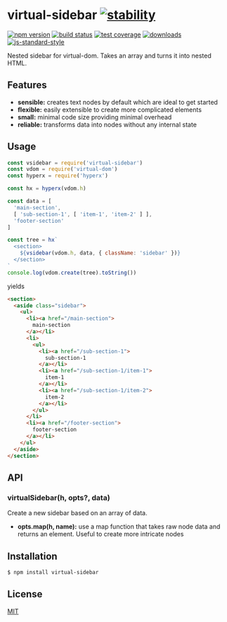 # virtual-sidebar [![stability][0]][1]
[![npm version][2]][3] [![build status][4]][5] [![test coverage][6]][7]
[![downloads][8]][9] [![js-standard-style][10]][11]

Nested sidebar for virtual-dom. Takes an array and turns it into nested HTML.

## Features
- __sensible:__ creates text nodes by default which are ideal to get started
- __flexible:__ easily extensible to create more complicated elements
- __small:__ minimal code size providing minimal overhead
- __reliable:__ transforms data into nodes without any internal state

## Usage
```js
const vsidebar = require('virtual-sidebar')
const vdom = require('virtual-dom')
const hyperx = require('hyperx')

const hx = hyperx(vdom.h)

const data = [
  'main-section',
  [ 'sub-section-1', [ 'item-1', 'item-2' ] ],
  'footer-section'
]

const tree = hx`
  <section>
    ${vsidebar(vdom.h, data, { className: 'sidebar' })}
  </section>
`
console.log(vdom.create(tree).toString())
```
yields
```html
<section>
  <aside class="sidebar">
    <ul>
      <li><a href="/main-section">
        main-section
      </a></li>
      <li>
        <ul>
          <li><a href="/sub-section-1">
            sub-section-1
          </a></li>
          <li><a href="/sub-section-1/item-1">
            item-1
          </a></li>
          <li><a href="/sub-section-1/item-2">
            item-2
          </a></li>
        </ul>
      </li>
      <li><a href="/footer-section">
        footer-section
      </a></li>
    </ul>
  </aside>
</section>
```

## API
### virtualSidebar(h, opts?, data)
Create a new sidebar based on an array of data.
- __opts.map(h, name):__ use a map function that takes raw node data and
  returns an element. Useful to create more intricate nodes

## Installation
```sh
$ npm install virtual-sidebar
```

## License
[MIT](https://tldrlegal.com/license/mit-license)

[0]: https://img.shields.io/badge/stability-experimental-orange.svg?style=flat-square
[1]: https://nodejs.org/api/documentation.html#documentation_stability_index
[2]: https://img.shields.io/npm/v/virtual-sidebar.svg?style=flat-square
[3]: https://npmjs.org/package/virtual-sidebar
[4]: https://img.shields.io/travis/yoshuawuyts/virtual-sidebar/master.svg?style=flat-square
[5]: https://travis-ci.org/yoshuawuyts/virtual-sidebar
[6]: https://img.shields.io/codecov/c/github/yoshuawuyts/virtual-sidebar/master.svg?style=flat-square
[7]: https://codecov.io/github/yoshuawuyts/virtual-sidebar
[8]: http://img.shields.io/npm/dm/virtual-sidebar.svg?style=flat-square
[9]: https://npmjs.org/package/virtual-sidebar
[10]: https://img.shields.io/badge/code%20style-standard-brightgreen.svg?style=flat-square
[11]: https://github.com/feross/standard
